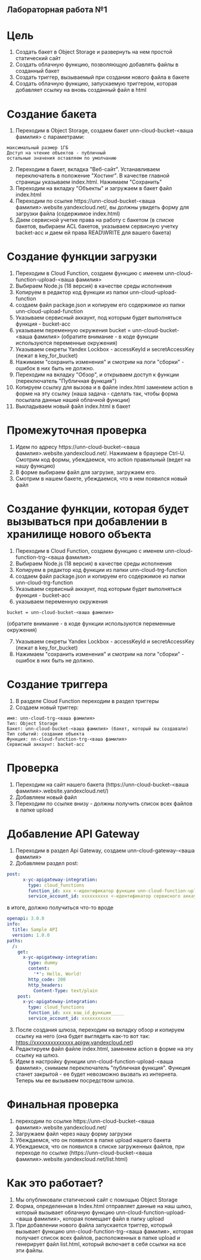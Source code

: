 ## Лабораторная работа №1

# Цель
1. Создать бакет в Object Storage и развернуть на нем простой статический сайт
2. Создать облачную функцию, позволяющую добавлять файлы в созданный бакет
3. Создать триггер, вызываемый при создании нового файла в бакете
4. Создать облачную функцию, запускаемую триггером, которая добавляет ссылку на вновь созданный файл в html

# Создание бакета 
1. Переходим в Object Storage, создаем бакет unn-cloud-bucket-<ваша фамилия>
с параметрами:
```pre
максимальный размер 1ГБ
Доступ на чтение объектов - публичный
остальные значения оставляем по умолчанию
```

2. Переходим в бакет, вкладка "Веб-сайт". Устанавливаем переключатель в положение "Хостинг". В качестве главной страницы указываем index.html. Нажимаем "Сохранить"
3. Переходим на вкладку "Объекты" и загружаем в бакет файл index.html
4. Переходим по ссылке https://unn-cloud-bucket-<ваша фамилия>.website.yandexcloud.net/, вы должны увидеть форму для загрузки файла (содержимое index.html)
5. Даем сервисной учетке права на работу с бакетом (в списке бакетов, выбираем ACL бакетов, указываем сервисную учетку backet-acc и даем ей права READ\WRITE для вашего бакета)


# Создание функции загрузки 
1. Переходим в Cloud Function, создаем функцию с именем unn-cloud-function-upload-<ваша фамилия>
2. Выбираем Node.js (18 версия)  в качестве среды исполнения
3. Копируем в редактор код функции из папки unn-cloud-upload-function
4. создаем файл package.json и копируем его содержимое из папки unn-cloud-upload-function
5. Указываем сервисный аккаунт, под которым будет выполняться функция - bucket-acc
6. указываем переменную окружения bucket = unn-cloud-bucket-<ваша фамилия> (обратите внимание - в коде функции используются переменные окружения)
7. Указываем секреты Yandex Lockbox - accessKeyId и secretAccessKey (лежат в key_for_bucket)
8. Нажимаем "сохранить изменения" и смотрим на логи "сборки" - ошибок в них быть не должно.
9. Переходим на вкладку "Обзор", и открываем доступ к функции (переключатель "Публичная функция")
10. Копируем ссылку для вызова и в файле index.html заменяем action в форме на эту ссылку (наша задача - сделать так, чтобы форма посылала данные нашей облачной функции)
11. Выкладываем новый файл index.html в бакет

# Промежуточная проверка
1. Идем по адресу https://unn-cloud-bucket-<ваша фамилия>.website.yandexcloud.net/. Нажимаем в браузере Ctrl-U. Смотрим код формы, убеждаемся, что action правильный (ведет на нашу функцию)
2. В форме выбираем файл для загрузке, загружаем его. 
3. Смотрим в нашем бакете, убеждаемся, что в нем появился новый файл

# Создание функции, которая будет вызываться при добавлении в хранилище нового объекта
1. Переходим в Cloud Function, создаем функцию с именем unn-cloud-function-trg-<ваша фамилия>
2. Выбираем Node.js (18 версия)  в качестве среды исполнения
3. Копируем в редактор код функции из папки unn-cloud-trg-function
4. создаем файл package.json и копируем его содержимое из папки unn-cloud-trg-function
5. Указываем сервисный аккаунт, под которым будет выполняться функция - bucket-acc
6. указываем переменную окружения 

```pre
bucket = unn-cloud-bucket-<ваша фамилия> 
``` 

(обратите внимание - в коде функции используются переменные окружения)

7. Указываем секреты Yandex Lockbox - accessKeyId и secretAccessKey (лежат в key_for_bucket)
8. Нажимаем "сохранить изменения" и смотрим на логи "сборки" - ошибок в них быть не должно.

# Создание триггера
1. В разделе Cloud Function переходим в раздел триггеры
2. Создаем новый триггер:
```pre
имя: unn-cloud-trg-<ваша фамилия>
Тип: Object Storage
Бакет: unn-cloud-bucket-<ваша фамилия> (бакет, который вы создавали)
Тип событий: создание объекта
Функция: nn-cloud-function-trg-<ваша фамилия>
Сервисный аккаунт: backet-acc
```

# Проверка
1. Переходим на сайт нашего бакета (https://unn-cloud-bucket-<ваша фамилия>.website.yandexcloud.net/)
2. Добавляем новый файл
3. Переходим по ссылке внизу - должны получить список всех файлов в папке upload

# Добавление API Gateway
1. Переходим в раздел Api Gateway, создаем unn-cloud-gateway-<ваша фамилия>
2. Добавляем раздел post:
```yaml
post:
      x-yc-apigateway-integration:
        type: cloud_functions
        function_id: xxx <-идентификатор функции unn-cloud-function-upload-<ваша фамилия>
        service_account_id: xxxxxxxxxx <-идентификатор сервисного аккаунта
```
в итоге, должно получиться что-то вроде

```yaml
openapi: 3.0.0
info:
  title: Sample API
  version: 1.0.0
paths:
  /:
    get:
      x-yc-apigateway-integration:
        type: dummy
        content:
          '*': Hello, World!
        http_code: 200
        http_headers:
          Content-Type: text/plain
    post:
      x-yc-apigateway-integration:
        type: cloud_functions
        function_id: xxx_ваш_id_функции_____
        service_account_id: xxxxxxxxxxx
```
3. После создания шлюза, переходим на вкладку обзор и копируем ссылку на него (она будет выглядеть как-то вот так: https://xxxxxxxxxxxxxx.apigw.yandexcloud.net)
4. Редактируем файл файле index.html, заменяем action в форме на эту ссылку на шлюз.
5. Идем в настройку функции unn-cloud-function-upload-<ваша фамилия>, снимаем переключатель "публичная функция". Функция станет закрытой - ее будет невозможно вызвать из интернета. Теперь мы ее вызываем посредством шлюза.

# Финальная проверка
1. переходим по ссылке https://unn-cloud-bucket-<ваша фамилия>.website.yandexcloud.net/
2. Загружаем файл через нашу форму загрузки
3. Убеждаемся, что он появился в папке upload нашего бакета
4. Убеждаемся, что он появился в списке загруженных файлов, при переходе по ссылке (https://unn-cloud-bucket-<ваша фамилия>.website.yandexcloud.net/list.html)

# Как это работает?
1. Мы опубликовали статический сайт с помощью Object Storage
2. Форма, определенная в Index.html отправляет данные на наш шлюз, который вызывает облачную функцию unn-cloud-function-upload-<ваша фамилия>, которая помещает файл в папку upload
3. При добавлении нового файла запускается триггер, который вызывает функцию unn-cloud-function-trg-<ваша фамилия>, которая получает список всех файлов, расположенных в папке upload и генерирует файл list.html, который включает в себя ссылки на все эти файлы.
